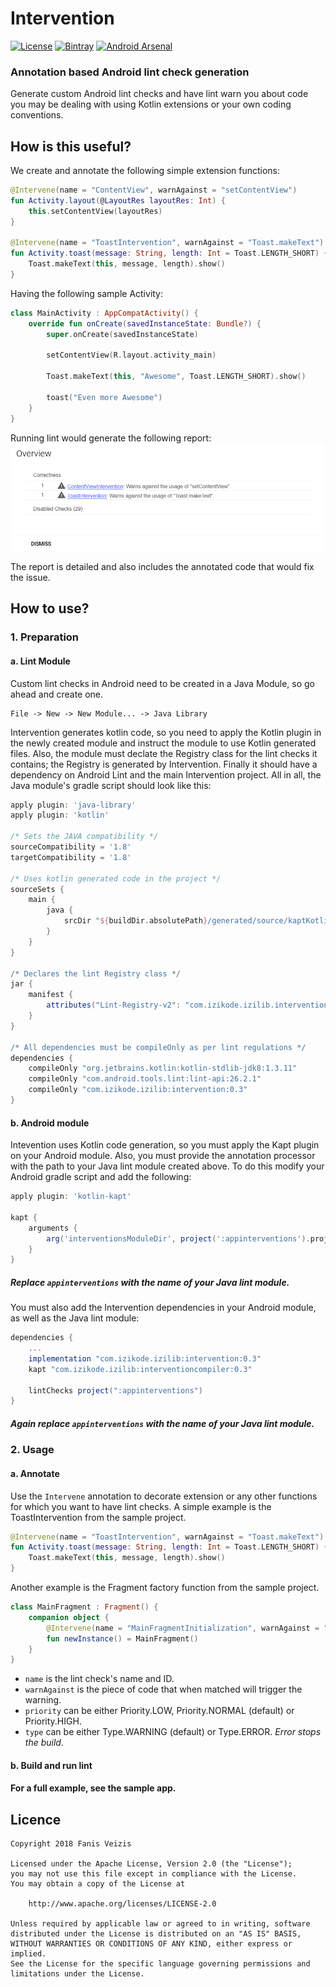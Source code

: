 # Intervention

[![License](https://img.shields.io/badge/License-Apache%202.0-blue.svg)](https://opensource.org/licenses/Apache-2.0)
[![Bintray](https://img.shields.io/badge/Bintray-0.3-lightgrey.svg)](https://dl.bintray.com/ifanie/izilib/com/izikode/izilib/intervention/0.3/)
[![Android Arsenal]( https://img.shields.io/badge/Android%20Arsenal-Intervention-green.svg?style=flat )]( https://android-arsenal.com/details/1/7395 )

### Annotation based Android lint check generation
Generate custom Android lint checks and have lint warn you about code you may be dealing with using Kotlin extensions or your own coding 
conventions.

## How is this useful?
We create and annotate the following simple extension functions:
```kotlin
@Intervene(name = "ContentView", warnAgainst = "setContentView")
fun Activity.layout(@LayoutRes layoutRes: Int) {
    this.setContentView(layoutRes)
}

@Intervene(name = "ToastIntervention", warnAgainst = "Toast.makeText")
fun Activity.toast(message: String, length: Int = Toast.LENGTH_SHORT) {
    Toast.makeText(this, message, length).show()
}
```

Having the following sample Activity:
```kotlin
class MainActivity : AppCompatActivity() {
    override fun onCreate(savedInstanceState: Bundle?) {
        super.onCreate(savedInstanceState)

        setContentView(R.layout.activity_main)

        Toast.makeText(this, "Awesome", Toast.LENGTH_SHORT).show()

        toast("Even more Awesome")
    }
}
```

Running lint would generate the following report:
![Intervention report printscreen](report-printscreen.jpg)

The report is detailed and also includes the annotated code that would fix the issue.

## How to use?
### 1. Preparation
#### a. Lint Module
Custom lint checks in Android need to be created in a Java Module, so go ahead and create one.
``` 
File -> New -> New Module... -> Java Library
```

Intervention generates kotlin code, so you need to apply the Kotlin plugin in the newly created module and instruct the module to
use Kotlin generated files. Also, the module must declate the Registry class for the lint checks it contains; the Registry is generated
by Intervention. Finally it should have a dependency on Android Lint and the main Intervention project. All in all, the Java module's gradle script should look like this:
```groovy
apply plugin: 'java-library'
apply plugin: 'kotlin'

/* Sets the JAVA compatibility */
sourceCompatibility = '1.8'
targetCompatibility = '1.8'

/* Uses kotlin generated code in the project */
sourceSets {
    main {
        java {
            srcDir "${buildDir.absolutePath}/generated/source/kaptKotlin/"
        }
    }
}

/* Declares the lint Registry class */
jar {
    manifest {
        attributes("Lint-Registry-v2": "com.izikode.izilib.interventions.InterventionRegistry")
    }
}

/* All dependencies must be compileOnly as per lint regulations */
dependencies {
    compileOnly "org.jetbrains.kotlin:kotlin-stdlib-jdk8:1.3.11"
    compileOnly "com.android.tools.lint:lint-api:26.2.1"
    compileOnly "com.izikode.izilib:intervention:0.3"
}
```
#### b. Android module
Intevention uses Kotlin code generation, so you must apply the Kapt plugin on your Android module. Also, you must provide the annotation
processor with the path to your Java lint module created above. To do this modify your Android gradle script and add the following:
```groovy
apply plugin: 'kotlin-kapt'

kapt {
    arguments {
        arg('interventionsModuleDir', project(':appinterventions').projectDir.absolutePath)
    }
}
```
##### Replace ```appinterventions``` with the name of your Java lint module.

You must also add the Intervention dependencies in your Android module, as well as the Java lint module:
```groovy
dependencies {
    ...
    implementation "com.izikode.izilib:intervention:0.3"
    kapt "com.izikode.izilib:interventioncompiler:0.3"

    lintChecks project(":appinterventions")
}
```
##### Again replace ```appinterventions``` with the name of your Java lint module.

### 2. Usage
#### a. Annotate
Use the ```Intervene``` annotation to decorate extension or any other functions for which you want to have lint checks. A simple example
is the ToastIntervention from the sample project.
```kotlin
@Intervene(name = "ToastIntervention", warnAgainst = "Toast.makeText")
fun Activity.toast(message: String, length: Int = Toast.LENGTH_SHORT) {
    Toast.makeText(this, message, length).show()
}
```
Another example is the Fragment factory function from the sample project.
```kotlin
class MainFragment : Fragment() {
    companion object {
        @Intervene(name = "MainFragmentInitialization", warnAgainst = "MainFragment()")
        fun newInstance() = MainFragment()
    }
}
```
- ```name``` is the lint check's name and ID. 
- ```warnAgainst``` is the piece of code that when matched will trigger the warning.
- ```priority``` can be either Priority.LOW, Priority.NORMAL (default) or Priority.HIGH.
- ```type``` can be either Type.WARNING (default) or Type.ERROR. *Error stops the build*.

#### b. Build and run lint

#### For a full example, see the sample app.

## Licence
```
Copyright 2018 Fanis Veizis

Licensed under the Apache License, Version 2.0 (the "License");
you may not use this file except in compliance with the License.
You may obtain a copy of the License at

    http://www.apache.org/licenses/LICENSE-2.0

Unless required by applicable law or agreed to in writing, software
distributed under the License is distributed on an "AS IS" BASIS,
WITHOUT WARRANTIES OR CONDITIONS OF ANY KIND, either express or implied.
See the License for the specific language governing permissions and
limitations under the License.
```
